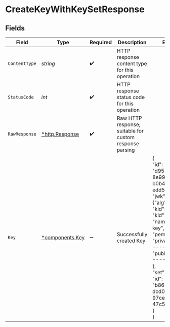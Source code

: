# CreateKeyWithKeySetResponse


## Fields

| Field                                                                                                                                                                                                                                                           | Type                                                                                                                                                                                                                                                            | Required                                                                                                                                                                                                                                                        | Description                                                                                                                                                                                                                                                     | Example                                                                                                                                                                                                                                                         |
| --------------------------------------------------------------------------------------------------------------------------------------------------------------------------------------------------------------------------------------------------------------- | --------------------------------------------------------------------------------------------------------------------------------------------------------------------------------------------------------------------------------------------------------------- | --------------------------------------------------------------------------------------------------------------------------------------------------------------------------------------------------------------------------------------------------------------- | --------------------------------------------------------------------------------------------------------------------------------------------------------------------------------------------------------------------------------------------------------------- | --------------------------------------------------------------------------------------------------------------------------------------------------------------------------------------------------------------------------------------------------------------- |
| `ContentType`                                                                                                                                                                                                                                                   | *string*                                                                                                                                                                                                                                                        | :heavy_check_mark:                                                                                                                                                                                                                                              | HTTP response content type for this operation                                                                                                                                                                                                                   |                                                                                                                                                                                                                                                                 |
| `StatusCode`                                                                                                                                                                                                                                                    | *int*                                                                                                                                                                                                                                                           | :heavy_check_mark:                                                                                                                                                                                                                                              | HTTP response status code for this operation                                                                                                                                                                                                                    |                                                                                                                                                                                                                                                                 |
| `RawResponse`                                                                                                                                                                                                                                                   | [*http.Response](https://pkg.go.dev/net/http#Response)                                                                                                                                                                                                          | :heavy_check_mark:                                                                                                                                                                                                                                              | Raw HTTP response; suitable for custom response parsing                                                                                                                                                                                                         |                                                                                                                                                                                                                                                                 |
| `Key`                                                                                                                                                                                                                                                           | [*components.Key](../../models/components/key.md)                                                                                                                                                                                                               | :heavy_minus_sign:                                                                                                                                                                                                                                              | Successfully created Key                                                                                                                                                                                                                                        | {<br/>"id": "d958f66b-8e99-44d2-b0b4-edd5bbf24658",<br/>"jwk": "{\"alg\":\"RSA\",  \"kid\": \"42\",  ...}",<br/>"kid": "42",<br/>"name": "a-key",<br/>"pem": {<br/>"private_key": "-----BEGIN",<br/>"public_key": "-----BEGIN"<br/>},<br/>"set": {<br/>"id": "b86b331c-dcd0-4b3e-97ce-47c5a9543031"<br/>}<br/>} |
